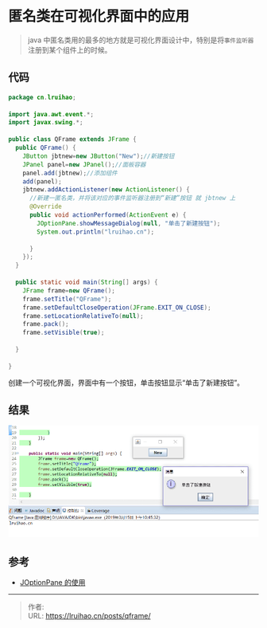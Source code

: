 # 匿名类在可视化界面中的应用


> java 中匿名类用的最多的地方就是可视化界面设计中，特别是将`事件监听器`注册到某个组件上的时候。

<!--more-->

## 代码

```java
package cn.lruihao;

import java.awt.event.*;
import javax.swing.*;

public class QFrame extends JFrame {
  public QFrame() {
    JButton jbtnew=new JButton("New");//新建按钮
    JPanel panel=new JPanel();//面板容器
    panel.add(jbtnew);//添加组件
    add(panel);
    jbtnew.addActionListener(new ActionListener() {
      //新建一匿名类，并将该对应的事件监听器注册到“新建”按钮 就 jbtnew 上
      @Override
      public void actionPerformed(ActionEvent e) {
        JOptionPane.showMessageDialog(null, "单击了新建按钮");
        System.out.println("lruihao.cn");

      }
    });
  }

  public static void main(String[] args) {
    JFrame frame=new QFrame();
    frame.setTitle("QFrame");
    frame.setDefaultCloseOperation(JFrame.EXIT_ON_CLOSE);
    frame.setLocationRelativeTo(null);
    frame.pack();
    frame.setVisible(true);

  }

}
```

创建一个可视化界面，界面中有一个按钮，单击按钮显示“单击了新建按钮”。

## 结果

![结果](images/1.png)

## 参考

- [JOptionPane 的使用](https://www.cnblogs.com/fantasy01/p/3911488.html)


---

> 作者:   
> URL: https://lruihao.cn/posts/qframe/  

